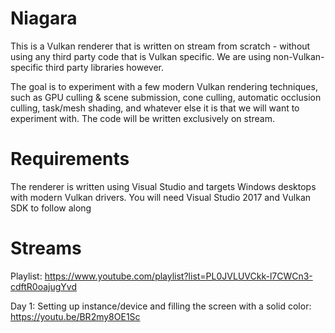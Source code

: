 # Niagara

This is a Vulkan renderer that is written on stream from scratch - without using any third party code that is Vulkan specific. We are using non-Vulkan-specific third party libraries however.

The goal is to experiment with a few modern Vulkan rendering techniques, such as GPU culling & scene submission, cone culling, automatic occlusion culling, task/mesh shading, and whatever else it is that we will want to experiment with.
The code will be written exclusively on stream.

# Requirements

The renderer is written using Visual Studio and targets Windows desktops with modern Vulkan drivers. You will need Visual Studio 2017 and Vulkan SDK to follow along

# Streams

Playlist: https://www.youtube.com/playlist?list=PL0JVLUVCkk-l7CWCn3-cdftR0oajugYvd

Day 1: Setting up instance/device and filling the screen with a solid color: https://youtu.be/BR2my8OE1Sc
